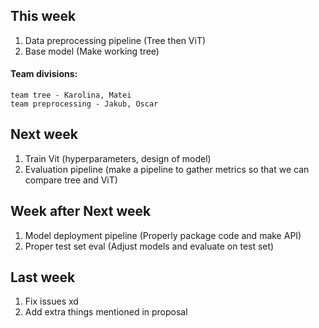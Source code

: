 ## This week

1. Data preprocessing pipeline (Tree then ViT)
2. Base model (Make working tree)

#### Team divisions:

    team tree - Karolina, Matei
    team preprocessing - Jakub, Oscar

## Next week

1. Train Vit (hyperparameters, design of model)
2. Evaluation pipeline (make a pipeline to gather metrics so that we can compare tree and ViT)

## Week after Next week

1. Model deployment pipeline (Properly package code and make API)
2. Proper test set eval (Adjust models and evaluate on test set)

## Last week

1. Fix issues xd
2. Add extra things mentioned in proposal
